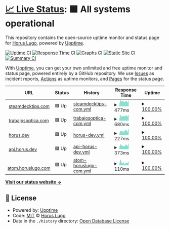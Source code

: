 # [📈 Live Status](https://uptime.horus.dev): <!--live status--> **🟩 All systems operational**

This repository contains the open-source uptime monitor and status page for [Horus Lugo](https://horus.dev), powered by [Upptime](https://github.com/upptime/upptime).

[![Uptime CI](https://github.com/HorusGoul/upptime/workflows/Uptime%20CI/badge.svg)](https://github.com/HorusGoul/upptime/actions?query=workflow%3A%22Uptime+CI%22)
[![Response Time CI](https://github.com/HorusGoul/upptime/workflows/Response%20Time%20CI/badge.svg)](https://github.com/HorusGoul/upptime/actions?query=workflow%3A%22Response+Time+CI%22)
[![Graphs CI](https://github.com/HorusGoul/upptime/workflows/Graphs%20CI/badge.svg)](https://github.com/HorusGoul/upptime/actions?query=workflow%3A%22Graphs+CI%22)
[![Static Site CI](https://github.com/HorusGoul/upptime/workflows/Static%20Site%20CI/badge.svg)](https://github.com/HorusGoul/upptime/actions?query=workflow%3A%22Static+Site+CI%22)
[![Summary CI](https://github.com/HorusGoul/upptime/workflows/Summary%20CI/badge.svg)](https://github.com/HorusGoul/upptime/actions?query=workflow%3A%22Summary+CI%22)

With [Upptime](https://upptime.js.org), you can get your own unlimited and free uptime monitor and status page, powered entirely by a GitHub repository. We use [Issues](https://github.com/HorusGoul/upptime/issues) as incident reports, [Actions](https://github.com/HorusGoul/upptime/actions) as uptime monitors, and [Pages](https://uptime.horus.dev) for the status page.

<!--start: status pages-->
<!-- This summary is generated by Upptime (https://github.com/upptime/upptime) -->
<!-- Do not edit this manually, your changes will be overwritten -->
<!-- prettier-ignore -->
| URL | Status | History | Response Time | Uptime |
| --- | ------ | ------- | ------------- | ------ |
| <img alt="" src="https://icons.duckduckgo.com/ip3/steamdecktips.com.ico" height="13"> [steamdecktips.com](https://steamdecktips.com) | 🟩 Up | [steamdecktips-com.yml](https://github.com/HorusGoul/upptime/commits/HEAD/history/steamdecktips-com.yml) | <details><summary><img alt="Response time graph" src="./graphs/steamdecktips-com/response-time-week.png" height="20"> 477ms</summary><br><a href="https://uptime.horus.dev/history/steamdecktips-com"><img alt="Response time 459" src="https://img.shields.io/endpoint?url=https%3A%2F%2Fraw.githubusercontent.com%2FHorusGoul%2Fupptime%2FHEAD%2Fapi%2Fsteamdecktips-com%2Fresponse-time.json"></a><br><a href="https://uptime.horus.dev/history/steamdecktips-com"><img alt="24-hour response time 569" src="https://img.shields.io/endpoint?url=https%3A%2F%2Fraw.githubusercontent.com%2FHorusGoul%2Fupptime%2FHEAD%2Fapi%2Fsteamdecktips-com%2Fresponse-time-day.json"></a><br><a href="https://uptime.horus.dev/history/steamdecktips-com"><img alt="7-day response time 477" src="https://img.shields.io/endpoint?url=https%3A%2F%2Fraw.githubusercontent.com%2FHorusGoul%2Fupptime%2FHEAD%2Fapi%2Fsteamdecktips-com%2Fresponse-time-week.json"></a><br><a href="https://uptime.horus.dev/history/steamdecktips-com"><img alt="30-day response time 447" src="https://img.shields.io/endpoint?url=https%3A%2F%2Fraw.githubusercontent.com%2FHorusGoul%2Fupptime%2FHEAD%2Fapi%2Fsteamdecktips-com%2Fresponse-time-month.json"></a><br><a href="https://uptime.horus.dev/history/steamdecktips-com"><img alt="1-year response time 470" src="https://img.shields.io/endpoint?url=https%3A%2F%2Fraw.githubusercontent.com%2FHorusGoul%2Fupptime%2FHEAD%2Fapi%2Fsteamdecktips-com%2Fresponse-time-year.json"></a></details> | <details><summary><a href="https://uptime.horus.dev/history/steamdecktips-com">100.00%</a></summary><a href="https://uptime.horus.dev/history/steamdecktips-com"><img alt="All-time uptime 99.97%" src="https://img.shields.io/endpoint?url=https%3A%2F%2Fraw.githubusercontent.com%2FHorusGoul%2Fupptime%2FHEAD%2Fapi%2Fsteamdecktips-com%2Fuptime.json"></a><br><a href="https://uptime.horus.dev/history/steamdecktips-com"><img alt="24-hour uptime 100.00%" src="https://img.shields.io/endpoint?url=https%3A%2F%2Fraw.githubusercontent.com%2FHorusGoul%2Fupptime%2FHEAD%2Fapi%2Fsteamdecktips-com%2Fuptime-day.json"></a><br><a href="https://uptime.horus.dev/history/steamdecktips-com"><img alt="7-day uptime 100.00%" src="https://img.shields.io/endpoint?url=https%3A%2F%2Fraw.githubusercontent.com%2FHorusGoul%2Fupptime%2FHEAD%2Fapi%2Fsteamdecktips-com%2Fuptime-week.json"></a><br><a href="https://uptime.horus.dev/history/steamdecktips-com"><img alt="30-day uptime 100.00%" src="https://img.shields.io/endpoint?url=https%3A%2F%2Fraw.githubusercontent.com%2FHorusGoul%2Fupptime%2FHEAD%2Fapi%2Fsteamdecktips-com%2Fuptime-month.json"></a><br><a href="https://uptime.horus.dev/history/steamdecktips-com"><img alt="1-year uptime 99.97%" src="https://img.shields.io/endpoint?url=https%3A%2F%2Fraw.githubusercontent.com%2FHorusGoul%2Fupptime%2FHEAD%2Fapi%2Fsteamdecktips-com%2Fuptime-year.json"></a></details>
| <img alt="" src="https://icons.duckduckgo.com/ip3/trabajosoptica.com.ico" height="13"> [trabajosoptica.com](https://trabajosoptica.com) | 🟩 Up | [trabajosoptica-com.yml](https://github.com/HorusGoul/upptime/commits/HEAD/history/trabajosoptica-com.yml) | <details><summary><img alt="Response time graph" src="./graphs/trabajosoptica-com/response-time-week.png" height="20"> 680ms</summary><br><a href="https://uptime.horus.dev/history/trabajosoptica-com"><img alt="Response time 703" src="https://img.shields.io/endpoint?url=https%3A%2F%2Fraw.githubusercontent.com%2FHorusGoul%2Fupptime%2FHEAD%2Fapi%2Ftrabajosoptica-com%2Fresponse-time.json"></a><br><a href="https://uptime.horus.dev/history/trabajosoptica-com"><img alt="24-hour response time 849" src="https://img.shields.io/endpoint?url=https%3A%2F%2Fraw.githubusercontent.com%2FHorusGoul%2Fupptime%2FHEAD%2Fapi%2Ftrabajosoptica-com%2Fresponse-time-day.json"></a><br><a href="https://uptime.horus.dev/history/trabajosoptica-com"><img alt="7-day response time 680" src="https://img.shields.io/endpoint?url=https%3A%2F%2Fraw.githubusercontent.com%2FHorusGoul%2Fupptime%2FHEAD%2Fapi%2Ftrabajosoptica-com%2Fresponse-time-week.json"></a><br><a href="https://uptime.horus.dev/history/trabajosoptica-com"><img alt="30-day response time 750" src="https://img.shields.io/endpoint?url=https%3A%2F%2Fraw.githubusercontent.com%2FHorusGoul%2Fupptime%2FHEAD%2Fapi%2Ftrabajosoptica-com%2Fresponse-time-month.json"></a><br><a href="https://uptime.horus.dev/history/trabajosoptica-com"><img alt="1-year response time 727" src="https://img.shields.io/endpoint?url=https%3A%2F%2Fraw.githubusercontent.com%2FHorusGoul%2Fupptime%2FHEAD%2Fapi%2Ftrabajosoptica-com%2Fresponse-time-year.json"></a></details> | <details><summary><a href="https://uptime.horus.dev/history/trabajosoptica-com">100.00%</a></summary><a href="https://uptime.horus.dev/history/trabajosoptica-com"><img alt="All-time uptime 99.97%" src="https://img.shields.io/endpoint?url=https%3A%2F%2Fraw.githubusercontent.com%2FHorusGoul%2Fupptime%2FHEAD%2Fapi%2Ftrabajosoptica-com%2Fuptime.json"></a><br><a href="https://uptime.horus.dev/history/trabajosoptica-com"><img alt="24-hour uptime 100.00%" src="https://img.shields.io/endpoint?url=https%3A%2F%2Fraw.githubusercontent.com%2FHorusGoul%2Fupptime%2FHEAD%2Fapi%2Ftrabajosoptica-com%2Fuptime-day.json"></a><br><a href="https://uptime.horus.dev/history/trabajosoptica-com"><img alt="7-day uptime 100.00%" src="https://img.shields.io/endpoint?url=https%3A%2F%2Fraw.githubusercontent.com%2FHorusGoul%2Fupptime%2FHEAD%2Fapi%2Ftrabajosoptica-com%2Fuptime-week.json"></a><br><a href="https://uptime.horus.dev/history/trabajosoptica-com"><img alt="30-day uptime 100.00%" src="https://img.shields.io/endpoint?url=https%3A%2F%2Fraw.githubusercontent.com%2FHorusGoul%2Fupptime%2FHEAD%2Fapi%2Ftrabajosoptica-com%2Fuptime-month.json"></a><br><a href="https://uptime.horus.dev/history/trabajosoptica-com"><img alt="1-year uptime 99.96%" src="https://img.shields.io/endpoint?url=https%3A%2F%2Fraw.githubusercontent.com%2FHorusGoul%2Fupptime%2FHEAD%2Fapi%2Ftrabajosoptica-com%2Fuptime-year.json"></a></details>
| <img alt="" src="https://icons.duckduckgo.com/ip3/horus.dev.ico" height="13"> [horus.dev](https://horus.dev) | 🟩 Up | [horus-dev.yml](https://github.com/HorusGoul/upptime/commits/HEAD/history/horus-dev.yml) | <details><summary><img alt="Response time graph" src="./graphs/horus-dev/response-time-week.png" height="20"> 227ms</summary><br><a href="https://uptime.horus.dev/history/horus-dev"><img alt="Response time 162" src="https://img.shields.io/endpoint?url=https%3A%2F%2Fraw.githubusercontent.com%2FHorusGoul%2Fupptime%2FHEAD%2Fapi%2Fhorus-dev%2Fresponse-time.json"></a><br><a href="https://uptime.horus.dev/history/horus-dev"><img alt="24-hour response time 346" src="https://img.shields.io/endpoint?url=https%3A%2F%2Fraw.githubusercontent.com%2FHorusGoul%2Fupptime%2FHEAD%2Fapi%2Fhorus-dev%2Fresponse-time-day.json"></a><br><a href="https://uptime.horus.dev/history/horus-dev"><img alt="7-day response time 227" src="https://img.shields.io/endpoint?url=https%3A%2F%2Fraw.githubusercontent.com%2FHorusGoul%2Fupptime%2FHEAD%2Fapi%2Fhorus-dev%2Fresponse-time-week.json"></a><br><a href="https://uptime.horus.dev/history/horus-dev"><img alt="30-day response time 228" src="https://img.shields.io/endpoint?url=https%3A%2F%2Fraw.githubusercontent.com%2FHorusGoul%2Fupptime%2FHEAD%2Fapi%2Fhorus-dev%2Fresponse-time-month.json"></a><br><a href="https://uptime.horus.dev/history/horus-dev"><img alt="1-year response time 163" src="https://img.shields.io/endpoint?url=https%3A%2F%2Fraw.githubusercontent.com%2FHorusGoul%2Fupptime%2FHEAD%2Fapi%2Fhorus-dev%2Fresponse-time-year.json"></a></details> | <details><summary><a href="https://uptime.horus.dev/history/horus-dev">100.00%</a></summary><a href="https://uptime.horus.dev/history/horus-dev"><img alt="All-time uptime 100.00%" src="https://img.shields.io/endpoint?url=https%3A%2F%2Fraw.githubusercontent.com%2FHorusGoul%2Fupptime%2FHEAD%2Fapi%2Fhorus-dev%2Fuptime.json"></a><br><a href="https://uptime.horus.dev/history/horus-dev"><img alt="24-hour uptime 100.00%" src="https://img.shields.io/endpoint?url=https%3A%2F%2Fraw.githubusercontent.com%2FHorusGoul%2Fupptime%2FHEAD%2Fapi%2Fhorus-dev%2Fuptime-day.json"></a><br><a href="https://uptime.horus.dev/history/horus-dev"><img alt="7-day uptime 100.00%" src="https://img.shields.io/endpoint?url=https%3A%2F%2Fraw.githubusercontent.com%2FHorusGoul%2Fupptime%2FHEAD%2Fapi%2Fhorus-dev%2Fuptime-week.json"></a><br><a href="https://uptime.horus.dev/history/horus-dev"><img alt="30-day uptime 100.00%" src="https://img.shields.io/endpoint?url=https%3A%2F%2Fraw.githubusercontent.com%2FHorusGoul%2Fupptime%2FHEAD%2Fapi%2Fhorus-dev%2Fuptime-month.json"></a><br><a href="https://uptime.horus.dev/history/horus-dev"><img alt="1-year uptime 100.00%" src="https://img.shields.io/endpoint?url=https%3A%2F%2Fraw.githubusercontent.com%2FHorusGoul%2Fupptime%2FHEAD%2Fapi%2Fhorus-dev%2Fuptime-year.json"></a></details>
| <img alt="" src="https://icons.duckduckgo.com/ip3/api.horus.dev.ico" height="13"> [api.horus.dev](https://api.horus.dev) | 🟩 Up | [api-horus-dev.yml](https://github.com/HorusGoul/upptime/commits/HEAD/history/api-horus-dev.yml) | <details><summary><img alt="Response time graph" src="./graphs/api-horus-dev/response-time-week.png" height="20"> 373ms</summary><br><a href="https://uptime.horus.dev/history/api-horus-dev"><img alt="Response time 346" src="https://img.shields.io/endpoint?url=https%3A%2F%2Fraw.githubusercontent.com%2FHorusGoul%2Fupptime%2FHEAD%2Fapi%2Fapi-horus-dev%2Fresponse-time.json"></a><br><a href="https://uptime.horus.dev/history/api-horus-dev"><img alt="24-hour response time 546" src="https://img.shields.io/endpoint?url=https%3A%2F%2Fraw.githubusercontent.com%2FHorusGoul%2Fupptime%2FHEAD%2Fapi%2Fapi-horus-dev%2Fresponse-time-day.json"></a><br><a href="https://uptime.horus.dev/history/api-horus-dev"><img alt="7-day response time 373" src="https://img.shields.io/endpoint?url=https%3A%2F%2Fraw.githubusercontent.com%2FHorusGoul%2Fupptime%2FHEAD%2Fapi%2Fapi-horus-dev%2Fresponse-time-week.json"></a><br><a href="https://uptime.horus.dev/history/api-horus-dev"><img alt="30-day response time 352" src="https://img.shields.io/endpoint?url=https%3A%2F%2Fraw.githubusercontent.com%2FHorusGoul%2Fupptime%2FHEAD%2Fapi%2Fapi-horus-dev%2Fresponse-time-month.json"></a><br><a href="https://uptime.horus.dev/history/api-horus-dev"><img alt="1-year response time 348" src="https://img.shields.io/endpoint?url=https%3A%2F%2Fraw.githubusercontent.com%2FHorusGoul%2Fupptime%2FHEAD%2Fapi%2Fapi-horus-dev%2Fresponse-time-year.json"></a></details> | <details><summary><a href="https://uptime.horus.dev/history/api-horus-dev">100.00%</a></summary><a href="https://uptime.horus.dev/history/api-horus-dev"><img alt="All-time uptime 99.99%" src="https://img.shields.io/endpoint?url=https%3A%2F%2Fraw.githubusercontent.com%2FHorusGoul%2Fupptime%2FHEAD%2Fapi%2Fapi-horus-dev%2Fuptime.json"></a><br><a href="https://uptime.horus.dev/history/api-horus-dev"><img alt="24-hour uptime 100.00%" src="https://img.shields.io/endpoint?url=https%3A%2F%2Fraw.githubusercontent.com%2FHorusGoul%2Fupptime%2FHEAD%2Fapi%2Fapi-horus-dev%2Fuptime-day.json"></a><br><a href="https://uptime.horus.dev/history/api-horus-dev"><img alt="7-day uptime 100.00%" src="https://img.shields.io/endpoint?url=https%3A%2F%2Fraw.githubusercontent.com%2FHorusGoul%2Fupptime%2FHEAD%2Fapi%2Fapi-horus-dev%2Fuptime-week.json"></a><br><a href="https://uptime.horus.dev/history/api-horus-dev"><img alt="30-day uptime 100.00%" src="https://img.shields.io/endpoint?url=https%3A%2F%2Fraw.githubusercontent.com%2FHorusGoul%2Fupptime%2FHEAD%2Fapi%2Fapi-horus-dev%2Fuptime-month.json"></a><br><a href="https://uptime.horus.dev/history/api-horus-dev"><img alt="1-year uptime 99.99%" src="https://img.shields.io/endpoint?url=https%3A%2F%2Fraw.githubusercontent.com%2FHorusGoul%2Fupptime%2FHEAD%2Fapi%2Fapi-horus-dev%2Fuptime-year.json"></a></details>
| <img alt="" src="https://icons.duckduckgo.com/ip3/atom.horuslugo.com.ico" height="13"> [atom.horuslugo.com](https://atom.horuslugo.com) | 🟩 Up | [atom-horuslugo-com.yml](https://github.com/HorusGoul/upptime/commits/HEAD/history/atom-horuslugo-com.yml) | <details><summary><img alt="Response time graph" src="./graphs/atom-horuslugo-com/response-time-week.png" height="20"> 110ms</summary><br><a href="https://uptime.horus.dev/history/atom-horuslugo-com"><img alt="Response time 176" src="https://img.shields.io/endpoint?url=https%3A%2F%2Fraw.githubusercontent.com%2FHorusGoul%2Fupptime%2FHEAD%2Fapi%2Fatom-horuslugo-com%2Fresponse-time.json"></a><br><a href="https://uptime.horus.dev/history/atom-horuslugo-com"><img alt="24-hour response time 151" src="https://img.shields.io/endpoint?url=https%3A%2F%2Fraw.githubusercontent.com%2FHorusGoul%2Fupptime%2FHEAD%2Fapi%2Fatom-horuslugo-com%2Fresponse-time-day.json"></a><br><a href="https://uptime.horus.dev/history/atom-horuslugo-com"><img alt="7-day response time 110" src="https://img.shields.io/endpoint?url=https%3A%2F%2Fraw.githubusercontent.com%2FHorusGoul%2Fupptime%2FHEAD%2Fapi%2Fatom-horuslugo-com%2Fresponse-time-week.json"></a><br><a href="https://uptime.horus.dev/history/atom-horuslugo-com"><img alt="30-day response time 132" src="https://img.shields.io/endpoint?url=https%3A%2F%2Fraw.githubusercontent.com%2FHorusGoul%2Fupptime%2FHEAD%2Fapi%2Fatom-horuslugo-com%2Fresponse-time-month.json"></a><br><a href="https://uptime.horus.dev/history/atom-horuslugo-com"><img alt="1-year response time 187" src="https://img.shields.io/endpoint?url=https%3A%2F%2Fraw.githubusercontent.com%2FHorusGoul%2Fupptime%2FHEAD%2Fapi%2Fatom-horuslugo-com%2Fresponse-time-year.json"></a></details> | <details><summary><a href="https://uptime.horus.dev/history/atom-horuslugo-com">100.00%</a></summary><a href="https://uptime.horus.dev/history/atom-horuslugo-com"><img alt="All-time uptime 100.00%" src="https://img.shields.io/endpoint?url=https%3A%2F%2Fraw.githubusercontent.com%2FHorusGoul%2Fupptime%2FHEAD%2Fapi%2Fatom-horuslugo-com%2Fuptime.json"></a><br><a href="https://uptime.horus.dev/history/atom-horuslugo-com"><img alt="24-hour uptime 100.00%" src="https://img.shields.io/endpoint?url=https%3A%2F%2Fraw.githubusercontent.com%2FHorusGoul%2Fupptime%2FHEAD%2Fapi%2Fatom-horuslugo-com%2Fuptime-day.json"></a><br><a href="https://uptime.horus.dev/history/atom-horuslugo-com"><img alt="7-day uptime 100.00%" src="https://img.shields.io/endpoint?url=https%3A%2F%2Fraw.githubusercontent.com%2FHorusGoul%2Fupptime%2FHEAD%2Fapi%2Fatom-horuslugo-com%2Fuptime-week.json"></a><br><a href="https://uptime.horus.dev/history/atom-horuslugo-com"><img alt="30-day uptime 100.00%" src="https://img.shields.io/endpoint?url=https%3A%2F%2Fraw.githubusercontent.com%2FHorusGoul%2Fupptime%2FHEAD%2Fapi%2Fatom-horuslugo-com%2Fuptime-month.json"></a><br><a href="https://uptime.horus.dev/history/atom-horuslugo-com"><img alt="1-year uptime 100.00%" src="https://img.shields.io/endpoint?url=https%3A%2F%2Fraw.githubusercontent.com%2FHorusGoul%2Fupptime%2FHEAD%2Fapi%2Fatom-horuslugo-com%2Fuptime-year.json"></a></details>

<!--end: status pages-->

[**Visit our status website →**](https://uptime.horus.dev)

## 📄 License

- Powered by: [Upptime](https://github.com/upptime/upptime)
- Code: [MIT](./LICENSE) © [Horus Lugo](https://horus.dev)
- Data in the `./history` directory: [Open Database License](https://opendatacommons.org/licenses/odbl/1-0/)
